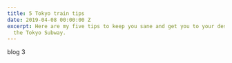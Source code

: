```yaml
---
title: 5 Tokyo train tips
date: 2019-04-08 00:00:00 Z
excerpt: Here are my five tips to keep you sane and get you to your destination on
  the Tokyo Subway.
---
```


blog 3